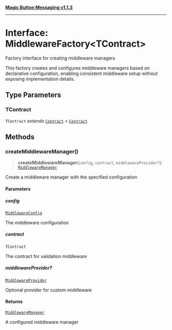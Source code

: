 [**Magic Button Messaging v1.1.3**](../README.md)

***

# Interface: MiddlewareFactory\<TContract\>

Factory interface for creating middleware managers

This factory creates and configures middleware managers based on
declarative configuration, enabling consistent middleware setup
without exposing implementation details.

## Type Parameters

### TContract

`TContract` *extends* [`Contract`](../type-aliases/Contract.md) = [`Contract`](../type-aliases/Contract.md)

## Methods

### createMiddlewareManager()

> **createMiddlewareManager**(`config`, `contract`, `middlewareProvider?`): [`MiddlewareManager`](../classes/MiddlewareManager.md)

Create a middleware manager with the specified configuration

#### Parameters

##### config

[`MiddlewareConfig`](MiddlewareConfig.md)

The middleware configuration

##### contract

`TContract`

The contract for validation middleware

##### middlewareProvider?

[`MiddlewareProvider`](MiddlewareProvider.md)

Optional provider for custom middleware

#### Returns

[`MiddlewareManager`](../classes/MiddlewareManager.md)

A configured middleware manager
